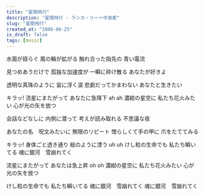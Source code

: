 ```yaml
---
title: "星間飛行"
description: "星間飛行 - ランカ・リー＝中島愛"
slug: "星間飛行"
created_at: "2008-06-25"
is_draft: false
tags: [music]
---
```


水面が揺らぐ
風の輪が拡がる
触れ合った指先の
青い電流

見つめあうだけで
孤独な加速度が
一瞬に砕け散る
あなたが好きよ

透明な真珠のように
宙に浮く涙
悲劇だってかまわない
あなたと生きたい

キラッ!
流星にまたがって
あなたに急降下 ah ah
濃紺の星空に
私たち花火みたい
心が光の矢を放つ

会話などなしに
内側に潜って
考えが読み取れる
不思議な夜

あなたの名　呪文みたいに
無限のリピート
憎らしくて手の甲に
爪をたててみる

キラッ!
身体ごと透き通り
絵のように漂う uh uh
けし粒の生命でも
私たち瞬いてる
魂に銀河　雪崩れてく

流星にまたがって
あなたは急上昇 oh oh
濃紺の星空に
私たち花火みたい
心が光の矢を放つ

けし粒の生命でも
私たち瞬いてる
魂に銀河　雪崩れてく
魂に銀河　雪崩れてく
